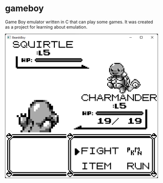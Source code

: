 # gameboy
Game Boy emulator written in C that can play some games. It was created as a project for learning about emulation.

![Pokemon](https://raw.githubusercontent.com/beardsleymj/gameboy/master/screenshots/1.png)

